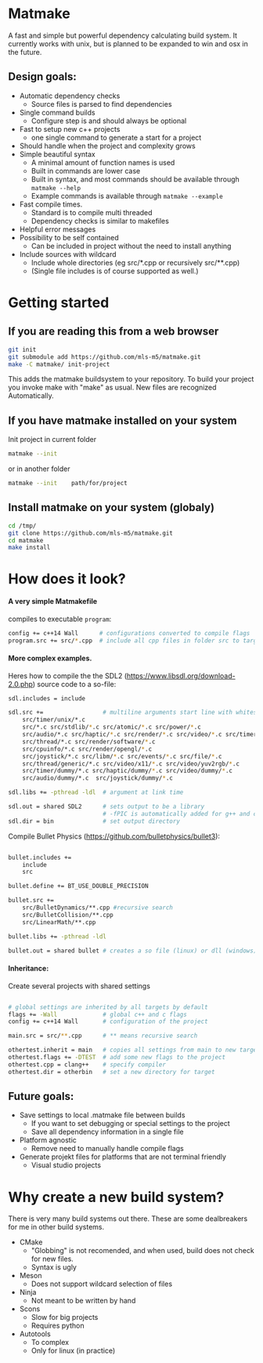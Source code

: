 Matmake
======================
A fast and simple but powerful dependency calculating build system.
It currently works with unix, but is planned to be expanded to win and osx in the future.

Design goals:
------
* Automatic dependency checks
	* Source files is parsed to find dependencies
* Single command builds
	* Configure step is and should always be optional
* Fast to setup new c++ projects
	* one single command to generate a start for a project
* Should handle when the project and complexity grows
* Simple beautiful syntax
	* A minimal amount of function names is used
	* Built in commands are lower case
	* Built in syntax, and most commands should be available through `matmake --help` 
	* Example commands is available through `matmake --example` 
* Fast compile times.
	* Standard is to compile multi threaded
	* Dependency checks is similar to makefiles
* Helpful error messages
* Possibility to be self contained
	* Can be included in project without the need to install anything
* Include sources with wildcard
	* Include whole directories (eg src/\*.cpp or recursively src/\*\*.cpp)
	* (Single file includes is of course supported as well.)
	



Getting started
==========

If you are reading this from a web browser
----------------------------------------
```sh
git init
git submodule add https://github.com/mls-m5/matmake.git
make -C matmake/ init-project
```

This adds the matmake buildsystem to your repository. To build your project you invoke make with "make" as usual.
New files are recognized Automatically.

If you have matmake installed on your system
----------------------------------------
Init project in current folder

```sh
matmake --init
```

or in another folder


```sh
matmake --init    path/for/project
```

Install matmake on your system (globaly)
-------------------------------------------
```sh
cd /tmp/
git clone https://github.com/mls-m5/matmake.git
cd matmake
make install
```


How does it look?
==========

#### A very simple Matmakefile
compiles to executable `program`:

```bash
config += c++14 Wall      # configurations converted to compile flags
program.src += src/*.cpp  # include all cpp files in folder src to target program
```

#### More complex examples.

Heres how to compile the the SDL2 (https://www.libsdl.org/download-2.0.php) source code to a so-file:

```bash
sdl.includes = include

sdl.src +=                 # multiline arguments start line with whitespace
	src/timer/unix/*.c 
	src/*.c src/stdlib/*.c src/atomic/*.c src/power/*.c
	src/audio/*.c src/haptic/*.c src/render/*.c src/video/*.c src/timer/*.c
	src/thread/*.c src/render/software/*.c
	src/cpuinfo/*.c src/render/opengl/*.c
	src/joystick/*.c src/libm/*.c src/events/*.c src/file/*.c
	src/thread/generic/*.c src/video/x11/*.c src/video/yuv2rgb/*.c
	src/timer/dummy/*.c src/haptic/dummy/*.c src/video/dummy/*.c 
	src/audio/dummy/*.c  src/joystick/dummy/*.c

sdl.libs += -pthread -ldl  # argument at link time

sdl.out = shared SDL2      # sets output to be a library
                           # -fPIC is automatically added for g++ and clang
sdl.dir = bin              # set output directory

```

Compile Bullet Physics (https://github.com/bulletphysics/bullet3):

```bash

bullet.includes +=
	include
	src

bullet.define += BT_USE_DOUBLE_PRECISION

bullet.src +=
	src/BulletDynamics/**.cpp #recursive search
	src/BulletCollision/**.cpp
	src/LinearMath/**.cpp

bullet.libs += -pthread -ldl

bullet.out = shared bullet # creates a so file (linux) or dll (windows)
```

#### Inheritance:
Create several projects with shared settings

```bash

# global settings are inherited by all targets by default
flags += -Wall             # global c++ and c flags
config += c++14 Wall       # configuration of the project

main.src = src/**.cpp      # ** means recursive search

othertest.inherit = main   # copies all settings from main to new target
othertest.flags += -DTEST  # add some new flags to the project
othertest.cpp = clang++    # specify compiler
othertest.dir = otherbin   # set a new directory for target

```

Future goals:
-----
* Save settings to local .matmake file between builds
	* If you want to set debugging or special settings to the project
	* Save all dependency information in a single file
* Platform agnostic
	* Remove need to manually handle compile flags
* Generate projekt files for platforms that are not terminal friendly
	* Visual studio projects


Why create a new build system?
=========
There is very many build systems out there. These are some dealbreakers for me in other build systems.

* CMake
	* "Globbing" is not recomended, and when used, build does not check for new files.
	* Syntax is ugly
* Meson
	* Does not support wildcard selection of files
* Ninja
	* Not meant to be written by hand
* Scons
	* Slow for big projects
	* Requires python
* Autotools
	* To complex
	* Only for linux (in practice)



